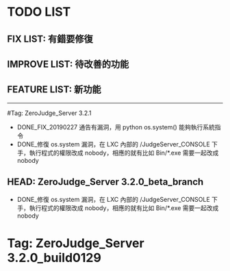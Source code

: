 # TODO LIST

## FIX LIST: 有錯要修復


## IMPROVE LIST: 待改善的功能

## FEATURE LIST: 新功能

---

#Tag: ZeroJudge_Server 3.2.1
* DONE_FIX_20190227 通告有漏洞，用 python os.system() 能夠執行系統指令
* DONE_修復 os.system 漏洞，在 LXC 內部的 /JudgeServer_CONSOLE 下手，執行程式的權限改成 nobody，相應的就有比如 
Bin/*.exe 需要一起改成 nobody


## HEAD: ZeroJudge_Server 3.2.0_beta_branch
* DONE_修復 os.system 漏洞，在 LXC 內部的 /JudgeServer_CONSOLE 下手，執行程式的權限改成 nobody，相應的就有比如 
Bin/*.exe 需要一起改成 nobody

# Tag: ZeroJudge_Server 3.2.0_build0129


